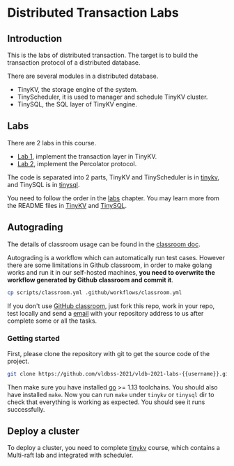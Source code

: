 # Distributed Transaction Labs

## Introduction

This is the labs of distributed transaction. The target is to build the transaction protocol of a distributed database.

There are several modules in a distributed database.

- TinyKV, the storage engine of the system.
- TinyScheduler, it is used to manager and schedule TinyKV cluster.
- TinySQL, the SQL layer of TinyKV engine.

## Labs

There are 2 labs in this course.

- [Lab 1](tinykv/doc/lab1.md), implement the transaction layer in TinyKV.
- [Lab 2](tinysql/doc/lab2-README-zh_CN.md), implement the Percolator protocol.

The code is separated into 2 parts, TinyKV and TinyScheduler is in [tinykv](./tinykv), and TinySQL is in [tinysql](./tinysql). 

You need to follow the order in the [labs](#labs) chapter. You may learn more from the README files in [TinyKV](./tinykv/README.md) and [TinySQL](./tinysql/README.md).

## Autograding

The details of classroom usage can be found in the [classroom doc](./docs/classroom.md).

Autograding is a workflow which can automatically run test cases. However there are some limitations in Github classroom, in order to make golang works and run it in our self-hosted machines, **you need to overwrite the workflow generated by Github classroom and commit it**.

```sh
cp scripts/classroom.yml .github/workflows/classroom.yml
```

If you don't use [GitHub classroom](https://classroom.github.com/), just fork this repo, work in your repo, test locally and send a [email](mailto:talent-plan@tidb.io) with your repository address to us after complete some or all the tasks.

### Getting started

First, please clone the repository with git to get the source code of the project.

``` bash
git clone https://github.com/vldbss-2021/vldb-2021-labs-{{username}}.git
```

Then make sure you have installed [go](https://golang.org/doc/install) >= 1.13 toolchains. You should also have installed `make`.
Now you can run `make` under `tinykv` or `tinysql` dir to check that everything is working as expected. You should see it runs successfully.

## Deploy a cluster

To deploy a cluster, you need to complete [tinykv](https://github.com/tidb-incubator/tinykv) course, which contains a Multi-raft lab and integrated with scheduler.
